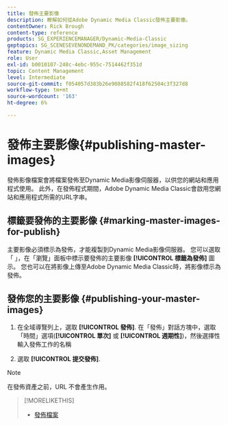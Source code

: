 ```yaml
---
title: 發佈主要影像
description: 瞭解如何從Adobe Dynamic Media Classic發佈主要影像。
contentOwner: Rick Brough
content-type: reference
products: SG_EXPERIENCEMANAGER/Dynamic-Media-Classic
geptopics: SG_SCENESEVENONDEMAND_PK/categories/image_sizing
feature: Dynamic Media Classic,Asset Management
role: User
exl-id: b0010107-248c-4ebc-955c-7514462f351d
topic: Content Management
level: Intermediate
source-git-commit: f054057d383b26e9088582f418f62504c3f327d8
workflow-type: tm+mt
source-wordcount: '163'
ht-degree: 6%

---
```


# 發佈主要影像{#publishing-master-images}

發佈影像檔案會將檔案發佈至Dynamic Media影像伺服器，以供您的網站和應用程式使用。 此外，在發佈程式期間，Adobe Dynamic Media Classic會啟用您網站和應用程式所需的URL字串。

## 標籤要發佈的主要影像 {#marking-master-images-for-publish}

主要影像必須標示為發佈，才能複製到Dynamic Media影像伺服器。 您可以選取「 」，在「瀏覽」面板中標示要發佈的主要影像 **[!UICONTROL 標籤為發佈]** 圖示。 您也可以在將影像上傳至Adobe Dynamic Media Classic時，將影像標示為發佈。

## 發佈您的主要影像 {#publishing-your-master-images}

1. 在全域導覽列上，選取 **[!UICONTROL 發佈]**. 在「發佈」對話方塊中，選取「時間」選項(**[!UICONTROL 單次]** 或 **[!UICONTROL 週期性]**)，然後選擇性輸入發佈工作的名稱

1. 選取 **[!UICONTROL 提交發佈]**.

>[!NOTE]
>
>在發佈資產之前，URL 不會產生作用。

>[!MORELIKETHIS]
>
>* [發佈檔案](publishing-files.md#publishing_files)
